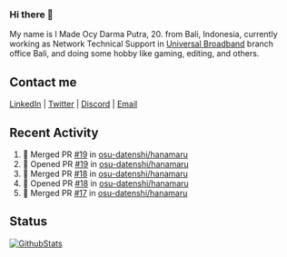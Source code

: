 ### Hi there 👋

My name is I Made Ocy Darma Putra, 20. from Bali, Indonesia, currently working as Network Technical Support in [Universal Broadband](https://universal.net.id) branch office Bali, and doing some hobby like gaming, editing, and others.

## Contact me

[LinkedIn](https://linkedin.com/in/troke) | [Twitter](https://twitter.com/darma_ochi) | [Discord](https://link.troke.id/discord) | <a href="mailto:ochi@troke.id">Email</a> 

## Recent Activity

<!--START_SECTION:activity-->
1. 🎉 Merged PR [#19](https://github.com/osu-datenshi/hanamaru/pull/19) in [osu-datenshi/hanamaru](https://github.com/osu-datenshi/hanamaru)
2. 💪 Opened PR [#19](https://github.com/osu-datenshi/hanamaru/pull/19) in [osu-datenshi/hanamaru](https://github.com/osu-datenshi/hanamaru)
3. 🎉 Merged PR [#18](https://github.com/osu-datenshi/hanamaru/pull/18) in [osu-datenshi/hanamaru](https://github.com/osu-datenshi/hanamaru)
4. 💪 Opened PR [#18](https://github.com/osu-datenshi/hanamaru/pull/18) in [osu-datenshi/hanamaru](https://github.com/osu-datenshi/hanamaru)
5. 🎉 Merged PR [#17](https://github.com/osu-datenshi/hanamaru/pull/17) in [osu-datenshi/hanamaru](https://github.com/osu-datenshi/hanamaru)
<!--END_SECTION:activity-->

## Status

[![GithubStats](https://github-readme-stats.vercel.app/api?username=troke12&show_icons=true)](https://github.com/troke12)
